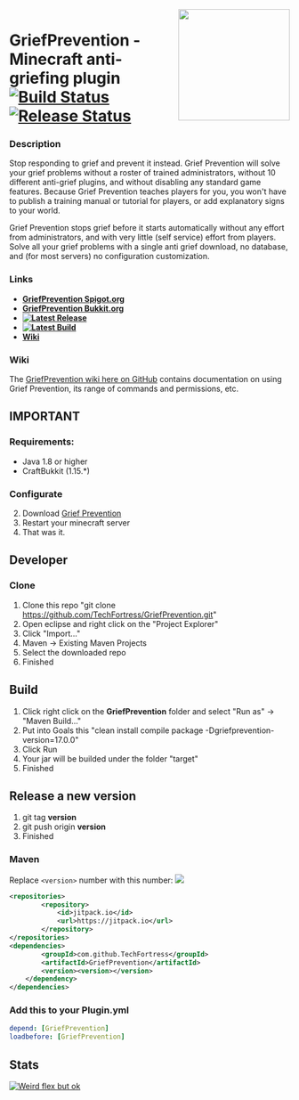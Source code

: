 <img align="right" src="https://media.forgecdn.net/avatars/73/181/636163527796328705.png" height="200" width="200">

# GriefPrevention - Minecraft anti-griefing plugin [![Build Status](https://github.com/TechFortress/GriefPrevention/workflows/Build/badge.svg)](https://github.com/TechFortress/GriefPrevention/actions?query=workflow%3ABuild) [![Release Status](https://github.com/TechFortress/GriefPrevention/workflows/Releases/badge.svg)](https://github.com/TechFortress/GriefPrevention/releases/latest)

### Description
Stop responding to grief and prevent it instead. Grief Prevention will solve your grief problems without a roster of trained administrators, without 10 different anti-grief plugins, and without disabling any standard game features. Because Grief Prevention teaches players for you, you won't have to publish a training manual or tutorial for players, or add explanatory signs to your world.

Grief Prevention stops grief before it starts automatically without any effort from administrators, and with very little (self service) effort from players. Solve all your grief problems with a single anti grief download, no database, and (for most servers) no configuration customization.

### Links
- **[GriefPrevention Spigot.org](https://www.spigotmc.org/resources/griefprevention.1884/)**
- **[GriefPrevention Bukkit.org](https://dev.bukkit.org/projects/grief-prevention)**
- **[![Latest Release](https://github.com/TechFortress/GriefPrevention/workflows/Releases/badge.svg)](https://github.com/TechFortress/GriefPrevention/releases/latest)**
- **[![Latest Build](https://github.com/TechFortress/GriefPrevention/workflows/Build/badge.svg)](https://github.com/TechFortress/GriefPrevention/actions?query=workflow%3ABuild)**
- **[Wiki](https://github.com/TechFortress/GriefPrevention/wiki)**

### Wiki
The [GriefPrevention wiki here on GitHub](https://github.com/TechFortress/GriefPrevention/wiki)
contains documentation on using Grief Prevention, its range of commands and
permissions, etc.

## IMPORTANT

### Requirements:
- Java 1.8 or higher
- CraftBukkit (1.15.*)

### Configurate
2. Download [Grief Prevention](https://github.com/TechFortress/GriefPrevention/releases/latest)
3. Restart your minecraft server
4. That was it.

## Developer

### Clone
1. Clone this repo "git clone https://github.com/TechFortress/GriefPrevention.git"
2. Open eclipse and right click on the "Project Explorer"
3. Click "Import..."
4. Maven -> Existing Maven Projects
5. Select the downloaded repo
6. Finished

## Build
1. Click right click on the **GriefPrevention** folder and select "Run as" -> "Maven Build..."
2. Put into Goals this "clean install compile package -Dgriefprevention-version=17.0.0"
3. Click Run
4. Your jar will be builded under the folder "target"
5. Finished

## Release a new version
1. git tag **version**
2. git push origin **version**
3. Finished

### Maven
Replace `<version>` number with this number: [![](https://jitpack.io/v/TechFortress/GriefPrevention.svg)](https://jitpack.io/#TechFortress/GriefPrevention)
```xml
<repositories>
		<repository>
		    <id>jitpack.io</id>
		    <url>https://jitpack.io</url>
		</repository>
</repositories>
<dependencies>
	    <groupId>com.github.TechFortress</groupId>
	    <artifactId>GriefPrevention</artifactId>
	    <version><version></version>
	</dependency>
</dependencies>
```

### Add this to your Plugin.yml
```yml
depend: [GriefPrevention]
loadbefore: [GriefPrevention]
```

## Stats
[![Weird flex but ok](https://bstats.org/signatures/bukkit/GriefPrevention-legacy.svg)](https://bstats.org/plugin/bukkit/GriefPrevention-legacy)
